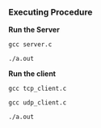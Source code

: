 ### Executing Procedure


<b> Run the Server</b>

`gcc server.c`

`./a.out`


<b> Run the client </b>

`gcc tcp_client.c`

`gcc udp_client.c`

`./a.out`